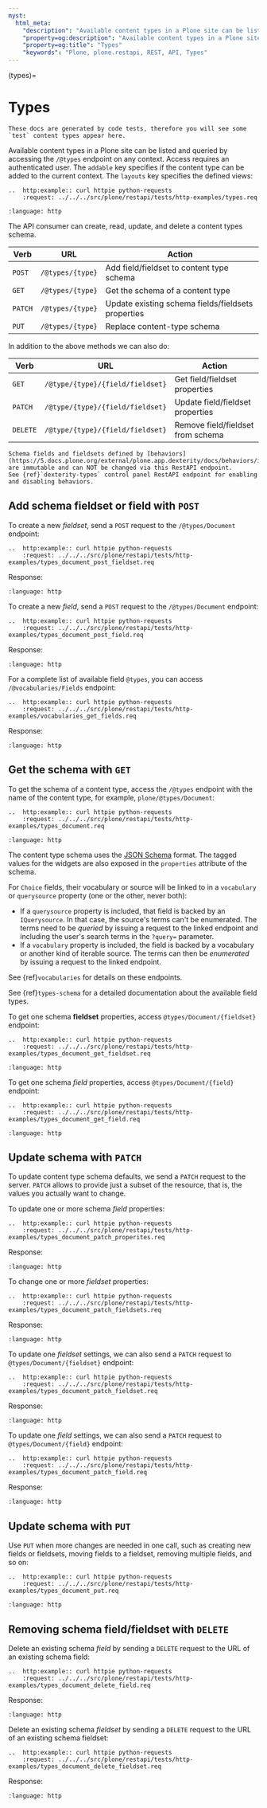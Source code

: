 ```yaml
---
myst:
  html_meta:
    "description": "Available content types in a Plone site can be listed and queried by accessing the /@types endpoint on any context. Access requires an authenticated user."
    "property=og:description": "Available content types in a Plone site can be listed and queried by accessing the /@types endpoint on any context. Access requires an authenticated user."
    "property=og:title": "Types"
    "keywords": "Plone, plone.restapi, REST, API, Types"
---
```


(types)=

# Types

```{note}
These docs are generated by code tests, therefore you will see some `test` content types appear here.
```

Available content types in a Plone site can be listed and queried by accessing the `/@types` endpoint on any context.
Access requires an authenticated user.
The `addable` key specifies if the content type can be added to the current context.
The `layouts` key specifies the defined views:

```{eval-rst}
..  http:example:: curl httpie python-requests
    :request: ../../../src/plone/restapi/tests/http-examples/types.req
```

```{literalinclude} ../../../src/plone/restapi/tests/http-examples/types.resp
:language: http
```

The API consumer can create, read, update, and delete a content types schema.

| Verb    | URL              | Action                                             |
| ------- | ---------------- | -------------------------------------------------- |
| `POST`  | `/@types/{type}` | Add field/fieldset to content type schema          |
| `GET`   | `/@types/{type}` | Get the schema of a content type                   |
| `PATCH` | `/@types/{type}` | Update existing schema fields/fieldsets properties |
| `PUT`   | `/@types/{type}` | Replace content-type schema                        |

In addition to the above methods we can also do:

| Verb     | URL                              | Action                            |
| -------- | -------------------------------- | --------------------------------- |
| `GET`    | `/@type/{type}/{field/fieldset}` | Get field/fieldset properties     |
| `PATCH`  | `/@type/{type}/{field/fieldset}` | Update field/fieldset properties  |
| `DELETE` | `/@type/{type}/{field/fieldset}` | Remove field/fieldset from schema |

```{note}
Schema fields and fieldsets defined by [behaviors](https://5.docs.plone.org/external/plone.app.dexterity/docs/behaviors/index.html) are immutable and can NOT be changed via this RestAPI endpoint.
See {ref}`dexterity-types` control panel RestAPI endpoint for enabling and disabling behaviors.
```


## Add schema fieldset or field with `POST`

To create a new *fieldset*, send a `POST` request to the `/@types/Document` endpoint:

```{eval-rst}
..  http:example:: curl httpie python-requests
    :request: ../../../src/plone/restapi/tests/http-examples/types_document_post_fieldset.req
```

Response:

```{literalinclude} ../../../src/plone/restapi/tests/http-examples/types_document_post_fieldset.resp
:language: http
```

To create a new *field*, send a `POST` request to the `/@types/Document` endpoint:

```{eval-rst}
..  http:example:: curl httpie python-requests
    :request: ../../../src/plone/restapi/tests/http-examples/types_document_post_field.req
```

Response:

```{literalinclude} ../../../src/plone/restapi/tests/http-examples/types_document_post_field.resp
:language: http
```

For a complete list of available field `@types`, you can access `/@vocabularies/Fields` endpoint:

```{eval-rst}
..  http:example:: curl httpie python-requests
    :request: ../../../src/plone/restapi/tests/http-examples/vocabularies_get_fields.req
```

Response:

```{literalinclude} ../../../src/plone/restapi/tests/http-examples/vocabularies_get_fields.resp
:language: http
```


## Get the schema with `GET`

To get the schema of a content type, access the `/@types` endpoint with the name of the content type, for example, `plone/@types/Document`:

```{eval-rst}
..  http:example:: curl httpie python-requests
    :request: ../../../src/plone/restapi/tests/http-examples/types_document.req
```

```{literalinclude} ../../../src/plone/restapi/tests/http-examples/types_document.resp
:language: http
```

The content type schema uses the [JSON Schema](http://json-schema.org/) format.
The tagged values for the widgets are also exposed in the `properties` attribute of the schema.

For `Choice` fields, their vocabulary or source will be linked to in a `vocabulary` or `querysource` property (one or the other, never both):

- If a `querysource` property is included, that field is backed by an `IQuerysource`.
  In that case, the source's terms can't be enumerated.
  The terms need to be *queried* by issuing a request to the linked endpoint and including the user's search terms in the `?query=` parameter.
- If a `vocabulary` property is included, the field is backed by a vocabulary or another kind of iterable source.
  The terms can then be *enumerated* by issuing a request to the linked endpoint.

See {ref}`vocabularies` for details on these endpoints.

See {ref}`types-schema` for a detailed documentation about the available field types.

To get one schema **fieldset** properties, access `@types/Document/{fieldset}` endpoint:

```{eval-rst}
..  http:example:: curl httpie python-requests
    :request: ../../../src/plone/restapi/tests/http-examples/types_document_get_fieldset.req
```

```{literalinclude} ../../../src/plone/restapi/tests/http-examples/types_document_get_fieldset.resp
:language: http
```

To get one schema *field* properties, access `@types/Document/{field}` endpoint:

```{eval-rst}
..  http:example:: curl httpie python-requests
    :request: ../../../src/plone/restapi/tests/http-examples/types_document_get_field.req
```

```{literalinclude} ../../../src/plone/restapi/tests/http-examples/types_document_get_field.resp
:language: http
```


## Update schema with `PATCH`

To update content type schema defaults, we send a `PATCH` request to the server.
`PATCH` allows to provide just a subset of the resource, that is, the values you actually want to change.

To update one or more schema *field* properties:

```{eval-rst}
..  http:example:: curl httpie python-requests
    :request: ../../../src/plone/restapi/tests/http-examples/types_document_patch_properites.req
```

Response:

```{literalinclude} ../../../src/plone/restapi/tests/http-examples/types_document_patch_properites.resp
:language: http
```

To change one or more *fieldset* properties:

```{eval-rst}
..  http:example:: curl httpie python-requests
    :request: ../../../src/plone/restapi/tests/http-examples/types_document_patch_fieldsets.req
```

Response:

```{literalinclude} ../../../src/plone/restapi/tests/http-examples/types_document_patch_fieldsets.resp
:language: http
```

To update one *fieldset* settings, we can also send a `PATCH` request to `@types/Document/{fieldset}` endpoint:

```{eval-rst}
..  http:example:: curl httpie python-requests
    :request: ../../../src/plone/restapi/tests/http-examples/types_document_patch_fieldset.req
```

Response:

```{literalinclude} ../../../src/plone/restapi/tests/http-examples/types_document_patch_fieldset.resp
:language: http
```

To update one *field* settings, we can also send a `PATCH` request to `@types/Document/{field}` endpoint:

```{eval-rst}
..  http:example:: curl httpie python-requests
    :request: ../../../src/plone/restapi/tests/http-examples/types_document_patch_field.req
```

Response:

```{literalinclude} ../../../src/plone/restapi/tests/http-examples/types_document_patch_field.resp
:language: http
```


## Update schema with `PUT`

Use `PUT` when more changes are needed in one call, such as creating new fields or fieldsets, moving fields to a fieldset, removing multiple fields, and so on:

```{eval-rst}
..  http:example:: curl httpie python-requests
    :request: ../../../src/plone/restapi/tests/http-examples/types_document_put.req
```

```{literalinclude} ../../../src/plone/restapi/tests/http-examples/types_document_put.resp
:language: http
```


## Removing schema field/fieldset with `DELETE`

Delete an existing schema *field* by sending a `DELETE` request to the URL of an existing schema field:

```{eval-rst}
..  http:example:: curl httpie python-requests
    :request: ../../../src/plone/restapi/tests/http-examples/types_document_delete_field.req
```

Response:

```{literalinclude} ../../../src/plone/restapi/tests/http-examples/types_document_delete_field.resp
:language: http
```

Delete an existing schema *fieldset* by sending a `DELETE` request to the URL of an existing schema fieldset:

```{eval-rst}
..  http:example:: curl httpie python-requests
    :request: ../../../src/plone/restapi/tests/http-examples/types_document_delete_fieldset.req
```

Response:

```{literalinclude} ../../../src/plone/restapi/tests/http-examples/types_document_delete_fieldset.resp
:language: http
```
